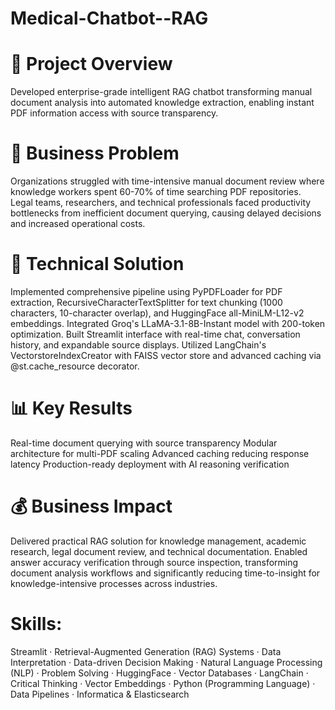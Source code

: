 # Medical-Chatbot--RAG

# 🎯 Project Overview
Developed enterprise-grade intelligent RAG chatbot transforming manual document analysis into automated knowledge extraction, enabling instant PDF information access with source transparency.

# 💼 Business Problem
Organizations struggled with time-intensive manual document review where knowledge workers spent 60-70% of time searching PDF repositories. Legal teams, researchers, and technical professionals faced productivity bottlenecks from inefficient document querying, causing delayed decisions and increased operational costs.

# 🔧 Technical Solution
Implemented comprehensive pipeline using PyPDFLoader for PDF extraction, RecursiveCharacterTextSplitter for text chunking (1000 characters, 10-character overlap), and HuggingFace all-MiniLM-L12-v2 embeddings. Integrated Groq's LLaMA-3.1-8B-Instant model with 200-token optimization. Built Streamlit interface with real-time chat, conversation history, and expandable source displays. Utilized LangChain's VectorstoreIndexCreator with FAISS vector store and advanced caching via @st.cache_resource decorator.

# 📊 Key Results
Real-time document querying with source transparency
Modular architecture for multi-PDF scaling
Advanced caching reducing response latency
Production-ready deployment with AI reasoning verification

# 💰 Business Impact
Delivered practical RAG solution for knowledge management, academic research, legal document review, and technical documentation. Enabled answer accuracy verification through source inspection, transforming document analysis workflows and significantly reducing time-to-insight for knowledge-intensive processes across industries.

# Skills: 
Streamlit · Retrieval-Augmented Generation (RAG) Systems · Data Interpretation · Data-driven Decision Making · Natural Language Processing (NLP) · Problem Solving · HuggingFace · Vector Databases · LangChain · Critical Thinking · Vector Embeddings · Python (Programming Language) · Data Pipelines · Informatica & Elasticsearch
